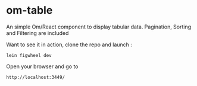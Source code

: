 # om-table
An simple Om/React component to display tabular data. 
Pagination, Sorting and Filtering are included

Want to see it in action, clone the repo and launch :

```
lein figwheel dev
```

Open your browser and go to 
```
http://localhost:3449/
```

